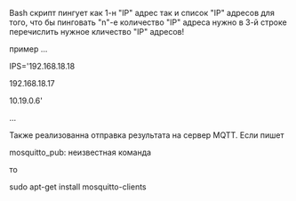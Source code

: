 Bash скрипт пингует как 1-н "IP" адрес так и список "IP" адресов для того, что бы пинговать "n"-е количество "IP" адреса нужно в 3-й строке перечислить нужное кличество "IP" адресов!

пример 
...

IPS='192.168.18.18

192.168.18.17

10.19.0.6'

...

Также реализованна отправка результата на сервер MQTT. Если пишет
 
mosquitto_pub: неизвестная команда

то 

sudo apt-get install mosquitto-clients